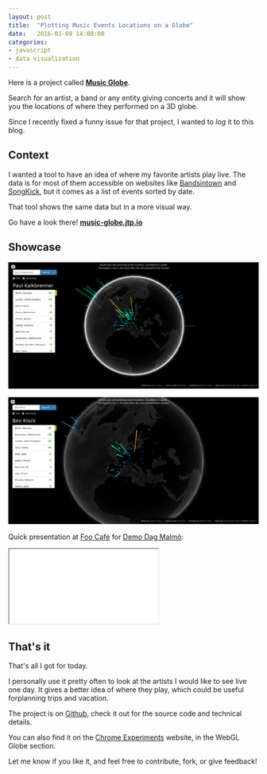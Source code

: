 ```yaml
---
layout: post
title:  "Plotting Music Events Locations on a Globe"
date:   2016-01-09 14:00:00
categories:
- javascript
- data visualization
---
```


Here is a project called **[Music Globe](//music-globe.jtp.io)**.

Search for an artist, a band or any entity giving concerts and it will show you the locations of where they performed on a 3D globe.

Since I recently fixed a funny issue for that project, I wanted to *log* it to this blog.

## Context

I wanted a tool to have an idea of where my favorite artists play live. The data is for most of them accessible on websites like [Bandsintown](//bandsintown.com) and [SongKick](//songkick.com), but it comes as a list of events sorted by date.

That tool shows the same data but in a more visual way.

Go have a look there! **[music-globe.jtp.io](//music-globe.jtp.io)**

## Showcase

<a href="//music-globe.jtp.io"><img class="center" src="/res/music-globe/paulk.png" alt="Paul Kalkbrenner Live Performances"></a>

<a href="//music-globe.jtp.io"><img class="center" src="/res/music-globe/ben_klock.png" alt="Ben Klock Live Performances"></a>

Quick presentation at [Foo Café](//foocafe.org) for [Demo Dag Malmö](//twitter.com/demodag_malmo):

<div class="embed-responsive embed-responsive-16by9">
  <iframe class="embed-responsive-item" src="//www.youtube.com/embed/ZjFKV0fyIgU" allowfullscreen></iframe>
</div>

## That's it

That's all I got for today.

I personally use it pretty often to look at the artists I would like to see live one day. It gives a better idea of where they play, which could be useful forplanning trips and vacation.

The project is on [Github](//github.com/jtpio/music-globe), check it out for the source code and technical details.

You can also find it on the [Chrome Experiments](//www.chromeexperiments.com/globe) website, in the WebGL Globe section.

Let me know if you like it, and feel free to contribute, fork, or give feedback!
